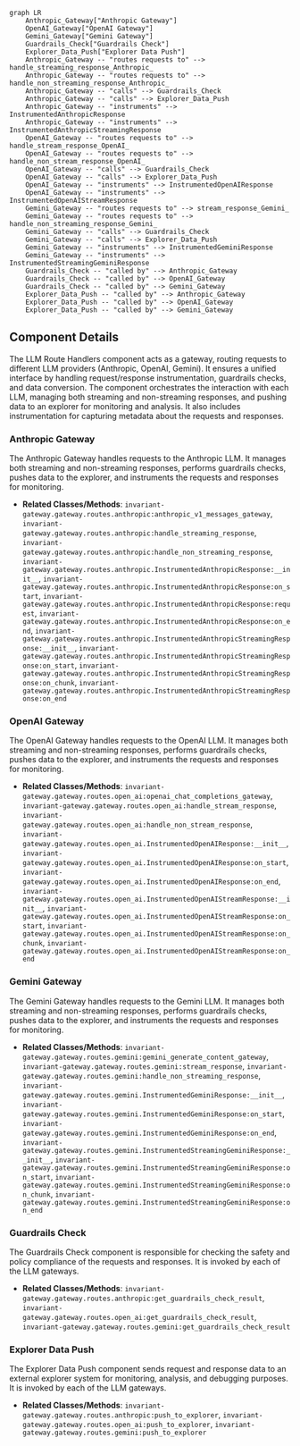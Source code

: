```mermaid
graph LR
    Anthropic_Gateway["Anthropic Gateway"]
    OpenAI_Gateway["OpenAI Gateway"]
    Gemini_Gateway["Gemini Gateway"]
    Guardrails_Check["Guardrails Check"]
    Explorer_Data_Push["Explorer Data Push"]
    Anthropic_Gateway -- "routes requests to" --> handle_streaming_response_Anthropic_
    Anthropic_Gateway -- "routes requests to" --> handle_non_streaming_response_Anthropic_
    Anthropic_Gateway -- "calls" --> Guardrails_Check
    Anthropic_Gateway -- "calls" --> Explorer_Data_Push
    Anthropic_Gateway -- "instruments" --> InstrumentedAnthropicResponse
    Anthropic_Gateway -- "instruments" --> InstrumentedAnthropicStreamingResponse
    OpenAI_Gateway -- "routes requests to" --> handle_stream_response_OpenAI_
    OpenAI_Gateway -- "routes requests to" --> handle_non_stream_response_OpenAI_
    OpenAI_Gateway -- "calls" --> Guardrails_Check
    OpenAI_Gateway -- "calls" --> Explorer_Data_Push
    OpenAI_Gateway -- "instruments" --> InstrumentedOpenAIResponse
    OpenAI_Gateway -- "instruments" --> InstrumentedOpenAIStreamResponse
    Gemini_Gateway -- "routes requests to" --> stream_response_Gemini_
    Gemini_Gateway -- "routes requests to" --> handle_non_streaming_response_Gemini_
    Gemini_Gateway -- "calls" --> Guardrails_Check
    Gemini_Gateway -- "calls" --> Explorer_Data_Push
    Gemini_Gateway -- "instruments" --> InstrumentedGeminiResponse
    Gemini_Gateway -- "instruments" --> InstrumentedStreamingGeminiResponse
    Guardrails_Check -- "called by" --> Anthropic_Gateway
    Guardrails_Check -- "called by" --> OpenAI_Gateway
    Guardrails_Check -- "called by" --> Gemini_Gateway
    Explorer_Data_Push -- "called by" --> Anthropic_Gateway
    Explorer_Data_Push -- "called by" --> OpenAI_Gateway
    Explorer_Data_Push -- "called by" --> Gemini_Gateway
```

## Component Details

The LLM Route Handlers component acts as a gateway, routing requests to different LLM providers (Anthropic, OpenAI, Gemini). It ensures a unified interface by handling request/response instrumentation, guardrails checks, and data conversion. The component orchestrates the interaction with each LLM, managing both streaming and non-streaming responses, and pushing data to an explorer for monitoring and analysis. It also includes instrumentation for capturing metadata about the requests and responses.

### Anthropic Gateway
The Anthropic Gateway handles requests to the Anthropic LLM. It manages both streaming and non-streaming responses, performs guardrails checks, pushes data to the explorer, and instruments the requests and responses for monitoring.
- **Related Classes/Methods**: `invariant-gateway.gateway.routes.anthropic:anthropic_v1_messages_gateway`, `invariant-gateway.gateway.routes.anthropic:handle_streaming_response`, `invariant-gateway.gateway.routes.anthropic:handle_non_streaming_response`, `invariant-gateway.gateway.routes.anthropic.InstrumentedAnthropicResponse:__init__`, `invariant-gateway.gateway.routes.anthropic.InstrumentedAnthropicResponse:on_start`, `invariant-gateway.gateway.routes.anthropic.InstrumentedAnthropicResponse:request`, `invariant-gateway.gateway.routes.anthropic.InstrumentedAnthropicResponse:on_end`, `invariant-gateway.gateway.routes.anthropic.InstrumentedAnthropicStreamingResponse:__init__`, `invariant-gateway.gateway.routes.anthropic.InstrumentedAnthropicStreamingResponse:on_start`, `invariant-gateway.gateway.routes.anthropic.InstrumentedAnthropicStreamingResponse:on_chunk`, `invariant-gateway.gateway.routes.anthropic.InstrumentedAnthropicStreamingResponse:on_end`

### OpenAI Gateway
The OpenAI Gateway handles requests to the OpenAI LLM. It manages both streaming and non-streaming responses, performs guardrails checks, pushes data to the explorer, and instruments the requests and responses for monitoring.
- **Related Classes/Methods**: `invariant-gateway.gateway.routes.open_ai:openai_chat_completions_gateway`, `invariant-gateway.gateway.routes.open_ai:handle_stream_response`, `invariant-gateway.gateway.routes.open_ai:handle_non_stream_response`, `invariant-gateway.gateway.routes.open_ai.InstrumentedOpenAIResponse:__init__`, `invariant-gateway.gateway.routes.open_ai.InstrumentedOpenAIResponse:on_start`, `invariant-gateway.gateway.routes.open_ai.InstrumentedOpenAIResponse:on_end`, `invariant-gateway.gateway.routes.open_ai.InstrumentedOpenAIStreamResponse:__init__`, `invariant-gateway.gateway.routes.open_ai.InstrumentedOpenAIStreamResponse:on_start`, `invariant-gateway.gateway.routes.open_ai.InstrumentedOpenAIStreamResponse:on_chunk`, `invariant-gateway.gateway.routes.open_ai.InstrumentedOpenAIStreamResponse:on_end`

### Gemini Gateway
The Gemini Gateway handles requests to the Gemini LLM. It manages both streaming and non-streaming responses, performs guardrails checks, pushes data to the explorer, and instruments the requests and responses for monitoring.
- **Related Classes/Methods**: `invariant-gateway.gateway.routes.gemini:gemini_generate_content_gateway`, `invariant-gateway.gateway.routes.gemini:stream_response`, `invariant-gateway.gateway.routes.gemini:handle_non_streaming_response`, `invariant-gateway.gateway.routes.gemini.InstrumentedGeminiResponse:__init__`, `invariant-gateway.gateway.routes.gemini.InstrumentedGeminiResponse:on_start`, `invariant-gateway.gateway.routes.gemini.InstrumentedGeminiResponse:on_end`, `invariant-gateway.gateway.routes.gemini.InstrumentedStreamingGeminiResponse:__init__`, `invariant-gateway.gateway.routes.gemini.InstrumentedStreamingGeminiResponse:on_start`, `invariant-gateway.gateway.routes.gemini.InstrumentedStreamingGeminiResponse:on_chunk`, `invariant-gateway.gateway.routes.gemini.InstrumentedStreamingGeminiResponse:on_end`

### Guardrails Check
The Guardrails Check component is responsible for checking the safety and policy compliance of the requests and responses. It is invoked by each of the LLM gateways.
- **Related Classes/Methods**: `invariant-gateway.gateway.routes.anthropic:get_guardrails_check_result`, `invariant-gateway.gateway.routes.open_ai:get_guardrails_check_result`, `invariant-gateway.gateway.routes.gemini:get_guardrails_check_result`

### Explorer Data Push
The Explorer Data Push component sends request and response data to an external explorer system for monitoring, analysis, and debugging purposes. It is invoked by each of the LLM gateways.
- **Related Classes/Methods**: `invariant-gateway.gateway.routes.anthropic:push_to_explorer`, `invariant-gateway.gateway.routes.open_ai:push_to_explorer`, `invariant-gateway.gateway.routes.gemini:push_to_explorer`
